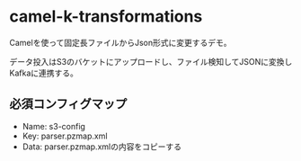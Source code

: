 # camel-k-transformations
Camelを使って固定長ファイルからJson形式に変更するデモ。

データ投入はS3のバケットにアップロードし、ファイル検知してJSONに変換しKafkaに連携する。

## 必須コンフィグマップ
- Name: s3-config
- Key: parser.pzmap.xml
- Data: parser.pzmap.xmlの内容をコピーする
